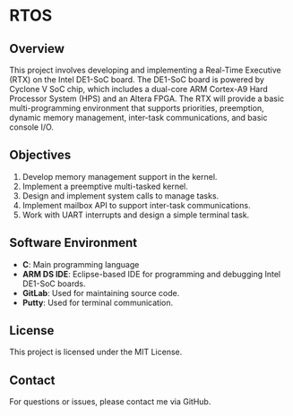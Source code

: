 
# RTOS

## Overview
This project involves developing and implementing a Real-Time Executive (RTX) on the Intel DE1-SoC board. The DE1-SoC board is powered by Cyclone V SoC chip, which includes a dual-core ARM Cortex-A9 Hard Processor System (HPS) and an Altera FPGA. The RTX will provide a basic multi-programming environment that supports priorities, preemption, dynamic memory management, inter-task communications, and basic console I/O.

## Objectives
1. Develop memory management support in the kernel.
2. Implement a preemptive multi-tasked kernel.
3. Design and implement system calls to manage tasks.
4. Implement mailbox API to support inter-task communications.
5. Work with UART interrupts and design a simple terminal task.

## Software Environment
- **C**: Main programming language
- **ARM DS IDE**: Eclipse-based IDE for programming and debugging Intel DE1-SoC boards.
- **GitLab**: Used for maintaining source code.
- **Putty**: Used for terminal communication.


## License
This project is licensed under the MIT License.

## Contact
For questions or issues, please contact me via GitHub.
